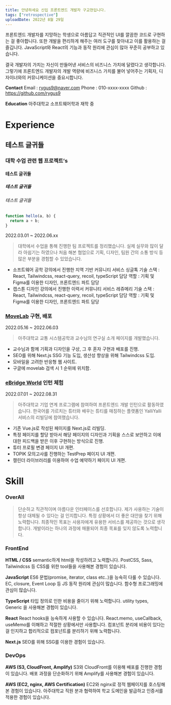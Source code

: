 ```yaml
---
title: 안녕하세요 신입 프론트엔드 개발자 구교현입니다.
tags: ["retrospective"]
uploadDate: 2022년 8월 29일
---
```


프론트엔드 개발자를 지망하는 학생으로 아름답고 직관적인 UI를 깔끔한 코드로 구현하는 걸 좋아합니다. 또한 개발을 편리하게 해주는 여러 도구를 찾아내고 이를 활용하는 걸 즐깁니다. JavaScript와 React의 기능과 동작 원리에 관심이 많아 꾸준히 공부하고 있습니다.

결국 개발자의 가치는 자신이 만들어낸 서비스의 비즈니스 가치에 달렸다고 생각합니다. 그렇기에 프론트엔드 개발자의 개발 역량에 비즈니스 가치를 불어 넣어주는 기획자, 디자이너와의 커뮤니케이션을 중요시합니다.

**Contact**
Email : [rygus9@naver.com](mailto:rygus9@naver.com)
Phone : 010-xxxx-xxxx
Github : https://github.com/rygus9

**Education**
아주대학교 소프트웨어학과 재학 중

# Experience

## 테스트 글귀들

### 대학 수업 관련 웹 프로젝트’s

#### 테스트 글귀들

##### 테스트 글귀들

###### 테스트 글귀들

```js
function hello(a, b) {
  return a + b;
}
```

2022.03.01 ~ 2022.06.xx

> 대학에서 수업을 통해 진행한 팀 프로젝트를 정리했습니다.
> 실제 실무와 많이 달라 아쉽기는 하였으나 처음 해본 협업으로 기획, 디자인, 팀원 간의 소통 방식 등 많은 부분을 경험할 수 있었습니다.

- 소프트웨어 공학 강의에서 진행한 지역 기반 커뮤니티 서비스 싱글톡
  기술 스택 : React, Tailwindcss, react-query, recoil, typeScript
  담당 역할 : 기획 및 Figma를 이용한 디자인, 프론트엔드 파트 담당
- 캡스톤 디자인 강의에서 진행한 이력서 커뮤니티 서비스 레쥬메리
  기술 스택 : React, Tailwindcss, react-query, recoil, typeScript
  담당 역할 : 기획 및 Figma를 이용한 디자인, 프론트엔드 파트 담당

### [MoveLab](https://movelab.ajou.ac.kr/) 구현, 배포

2022.05.16 ~ 2022.06.03

> 아주대학교 교통 시스템공학과 교수님의 연구실 소개 페이지를 개발했습니다.

- 교수님과 함께 기획과 디자인을 구상, 그 후 혼자 구현과 배포를 진행.
- SEO를 위해 Next.js SSG 기능 도입, 생산성 향상을 위해 Tailwindcss 도입.
- 모바일을 고려한 반응형 웹 사이트.
- 구글에 movelab 검색 시 1 순위에 위치함.

### [eBridge World](https://ebridge-world.com/) 인턴 체험

2022.07.01 ~ 2022.08.31

> 아주대학교 기업 연계 프로그램에 참여하여 프론트엔드 개발 인턴으로 활동하였습니다.
> 한국어를 가르치는 튜터와 배우는 튜티를 매칭하는 플랫폼인 YalliYalli 서비스의 리빌딩에 참여했습니다.

- 기존 Vue.js로 작성된 페이지를 Next.js로 리빌딩.
- 특정 페이지를 할당 받아서 해당 페이지의 디자인과 기획을 스스로 보안하고 이에 대한 피드백을 받은 이후 구현하는 방식으로 진행.
- 튜터 프로필 변경 페이지 UI 개편.
- TOPIK 모의고사를 진행하는 TestPrep 페이지 UI 개편.
- 캘린더 라이브러리를 이용하여 수업 예약하기 페이지 UI 개편.

# Skill

### OverAll

> 단순하고 직관적이며 아름다운 인터페이스를 선호합니다.
> 제가 사용하는 기술이 항상 대체될 수 있다는 걸 인지합니다. 특정 상황에서 더 좋은 대안을 찾기 위해 노력합니다.
> 최종적인 목표는 사용자에게 유용한 서비스를 제공하는 것으로 생각합니다. 개발이라는 하나의 과정에 매몰되어 최종 목표를 잊지 않도록 노력합니다.

### FrontEnd

**HTML / CSS**
semantic하게 html을 작성하려고 노력합니다.
PostCSS, Sass, Tailwindcss 등 CSS를 위한 tool들을 사용해본 경험이 있습니다.

**JavaScript**
ES6 문법(promise, iterator, class etc..)을 능숙히 다룰 수 있습니다.
EC, closure, Event Loop 등 JS 동작 원리에 관심이 많습니다.
함수형 프로그래밍에 관심이 많습니다.

**TypeScript**
타입 정의로 인한 비용을 줄이기 위해 노력합니다.
utility types, Generic 을 사용해본 경험이 있습니다.

**React**
React hooks을 능숙하게 사용할 수 있습니다.
React.memo, useCallback, useMemo를 이해하고 적절한 상황에서만 사용합니다.
컴포넌트 분리에 비용이 있다는 걸 인지하고 합리적으로 컴포넌트를 분리하기 위해 노력합니다.

**Next.js**
SEO를 위해 SSG를 이용한 경험이 있습니다.

### DevOps

**AWS (S3, CloudFront, Amplify)**
S3와 CloudFront를 이용해 배포를 진행한 경험이 있습니다.
배포 과정을 단순화하기 위해 Amplify를 사용해본 경험이 있습니다.

**AWS (EC2, nginx, AWS Certification)**
EC2와 nginx로 정적 웹페이지를 호스팅해본 경험이 있습니다.
아주대학교 직원 분과 협력하여 학교 도메인을 발급하고 인증서를 적용한 경험이 있습니다.
